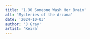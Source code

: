 ```yaml
---
title: '1.30 Someone Wash Her Brain'
alt: 'Mysteries of the Arcana'
date: '2024-10-03'
author: 'J Gray'
artist: 'Keira'
---
```


